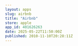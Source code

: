 ```yaml
---
layout: apps
slug: airbnb
title: "Airbnb"
store: apple
app_id: 401626263
date: 2025-05-22T11:50:00Z
published: 2010-11-10T20:28:11Z
---
```


